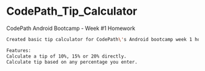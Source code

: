 CodePath_Tip_Calculator
=======================

CodePath Android Bootcamp - Week #1 Homework
```bash
Created basic tip calculator for CodePath\'s Android bootcamp week 1 homework.

Features:
Calculate a tip of 10%, 15% or 20% directly.
Calculate tip based on any percentage you enter.

```
